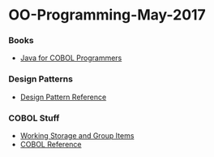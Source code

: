 # OO-Programming-May-2017

### Books
- [Java for COBOL Programmers](https://www.amazon.com/Java-COBOL-Programmers-Programming-Byrne/dp/1584505656)

### Design Patterns
- [Design Pattern Reference](http://www.oodesign.com/)

### COBOL Stuff
- [Working Storage and Group Items](https://www.ibm.com/support/knowledgecenter/en/SS6SGM_3.1.0/com.ibm.aix.cbl.doc/PGandLR/tasks/tpbeg04b.htm)
- [COBOL Reference](http://www.mainframestechhelp.com/tutorials/cobol/cobol-introduction.htm)
